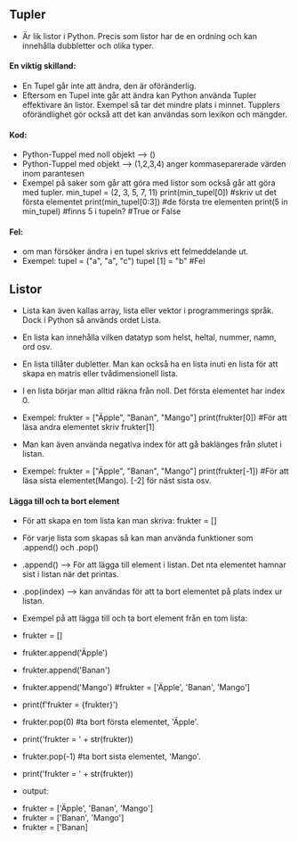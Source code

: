 ## Tupler
- Är lik listor i Python. Precis som listor har de en ordning och kan innehålla dubbletter och olika typer.
#### En viktig skilland:
- En Tupel går inte att ändra, den är oföränderlig.
- Eftersom en Tupel inte går att ändra kan Python använda Tupler effektivare än listor. Exempel så tar det mindre plats i minnet. Tupplers oförändlighet gör också att det kan användas som lexikon och mängder.
#### Kod: 
- Python-Tuppel med noll objekt --> ()
- Python-Tuppel med objekt --> (1,2,3,4) anger kommaseparerade värden inom parantesen
- Exempel på saker som går att göra med listor som också går att göra med tupler.
min_tupel = (2, 3, 5, 7, 11)
print(min_tupel[0]) #skriv ut det första elementet
print(min_tupel[0:3]) #de första tre elementen
print(5 in min_tupel) #finns 5 i tupeln? #True or False
#### Fel:
- om man försöker ändra i en tupel skrivs ett felmeddelande ut.
- Exempel:
tupel = ("a", "a", "c")
tupel [1] = "b" #Fel

## Listor
- Lista kan även kallas array, lista eller vektor i programmerings språk. Dock i Python så används ordet Lista.
- En lista kan innehålla vilken datatyp som helst, heltal, nummer, namn, ord osv.
- En lista tillåter dubletter. Man kan också ha en lista inuti en lista för att skapa en matris eller tvådimensionell lista.
- I en lista börjar man alltid räkna från noll. Det första elementet har index 0.
- Exempel:
frukter = ["Äpple", "Banan", "Mango"]
print(frukter[0]) #För att läsa andra elementet skriv frukter[1]

- Man kan även använda negativa index för att gå baklänges från slutet i listan.
- Exempel:
frukter = ["Äpple", "Banan", "Mango"]
print(frukter[-1]) #För att läsa sista elementet(Mango). [-2] för näst sista osv.

#### Lägga till och ta bort element
- För att skapa en tom lista kan man skriva: frukter = []
- För varje lista som skapas så kan man använda funktioner som .append() och .pop()
- .append() --> För att lägga till element i listan. Det nta elementet hamnar sist i listan när det printas.
- .pop(index) --> kan användas för att ta bort elementet på plats index ur listan.

- Exempel på att lägga till och ta bort element från en tom lista:
* frukter = []
* frukter.append('Äpple')
* frukter.append('Banan')
* frukter.append('Mango') #frukter = ['Äpple', 'Banan', 'Mango']
* print(f'frukter = {frukter}')

* frukter.pop(0) #ta bort första elementet, 'Äpple'.
* print('frukter = ' + str(frukter))
* frukter.pop(-1) #ta bort sista elementet, 'Mango'.
* print('frukter = ' + str(frukter))
- output:
* frukter = ['Äpple', 'Banan', 'Mango']
* frukter = ['Banan', 'Mango']
* frukter = ['Banan]
